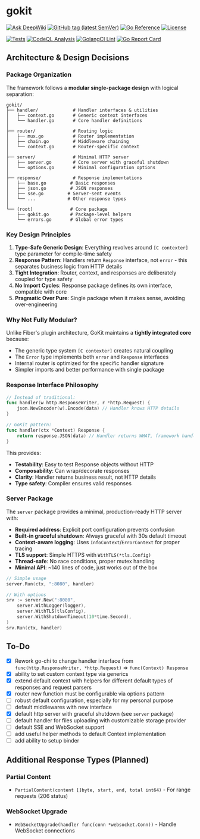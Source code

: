 # gokit

[![Ask DeepWiki](https://deepwiki.com/badge.svg)](https://deepwiki.com/dmitrymomot/gokit)
[![GitHub tag (latest SemVer)](https://img.shields.io/github/tag/dmitrymomot/gokit)](https://github.com/dmitrymomot/gokit/tags)
[![Go Reference](https://pkg.go.dev/badge/github.com/dmitrymomot/gokit.svg)](https://pkg.go.dev/github.com/dmitrymomot/gokit)
[![License](https://img.shields.io/github/license/dmitrymomot/gokit)](https://github.com/dmitrymomot/gokit/blob/main/LICENSE)

[![Tests](https://github.com/dmitrymomot/gokit/actions/workflows/tests.yml/badge.svg)](https://github.com/dmitrymomot/gokit/actions/workflows/tests.yml)
[![CodeQL Analysis](https://github.com/dmitrymomot/gokit/actions/workflows/codeql.yml/badge.svg)](https://github.com/dmitrymomot/gokit/actions/workflows/codeql.yml)
[![GolangCI Lint](https://github.com/dmitrymomot/gokit/actions/workflows/golangci-lint.yml/badge.svg)](https://github.com/dmitrymomot/gokit/actions/workflows/golangci-lint.yml)
[![Go Report Card](https://goreportcard.com/badge/github.com/dmitrymomot/gokit)](https://goreportcard.com/report/github.com/dmitrymomot/gokit)

## Architecture & Design Decisions

### Package Organization

The framework follows a **modular single-package design** with logical separation:

```
gokit/
├── handler/             # Handler interfaces & utilities
│   ├── context.go       # Generic context interfaces
│   └── handler.go       # Core handler definitions
│
├── router/              # Routing logic
│   ├── mux.go           # Router implementation
│   ├── chain.go         # Middleware chaining
│   └── context.go       # Router-specific context
│
├── server/              # Minimal HTTP server
│   ├── server.go        # Core server with graceful shutdown
│   └── options.go       # Minimal configuration options
│
├── response/            # Response implementations
│   ├── base.go         # Basic responses
│   ├── json.go         # JSON responses
│   ├── sse.go         # Server-sent events
│   └── ...            # Other response types
│
└── (root)              # Core package
    ├── gokit.go        # Package-level helpers
    └── errors.go       # Global error types
```

### Key Design Principles

1. **Type-Safe Generic Design**: Everything revolves around `[C contexter]` type parameter for compile-time safety
2. **Response Pattern**: Handlers return `Response` interface, not `error` - this separates business logic from HTTP details
3. **Tight Integration**: Router, context, and responses are deliberately coupled for type safety
4. **No Import Cycles**: Response package defines its own interface, compatible with core
5. **Pragmatic Over Pure**: Single package when it makes sense, avoiding over-engineering

### Why Not Fully Modular?

Unlike Fiber's plugin architecture, GoKit maintains a **tightly integrated core** because:

- The generic type system `[C contexter]` creates natural coupling
- The `Error` type implements both `error` and `Response` interfaces
- Internal router is optimized for the specific handler signature
- Simpler imports and better performance with single package

### Response Interface Philosophy

```go
// Instead of traditional:
func handler(w http.ResponseWriter, r *http.Request) {
    json.NewEncoder(w).Encode(data) // Handler knows HTTP details
}

// GoKit pattern:
func handler(ctx *Context) Response {
    return response.JSON(data) // Handler returns WHAT, framework handles HOW
}
```

This provides:

- **Testability**: Easy to test Response objects without HTTP
- **Composability**: Can wrap/decorate responses
- **Clarity**: Handler returns business result, not HTTP details
- **Type safety**: Compiler ensures valid responses

### Server Package

The `server` package provides a minimal, production-ready HTTP server with:

- **Required address**: Explicit port configuration prevents confusion
- **Built-in graceful shutdown**: Always graceful with 30s default timeout
- **Context-aware logging**: Uses `InfoContext`/`ErrorContext` for proper tracing
- **TLS support**: Simple HTTPS with `WithTLS(*tls.Config)`
- **Thread-safe**: No race conditions, proper mutex handling
- **Minimal API**: ~140 lines of code, just works out of the box

```go
// Simple usage
server.Run(ctx, ":8080", handler)

// With options
srv := server.New(":8080",
    server.WithLogger(logger),
    server.WithTLS(tlsConfig),
    server.WithShutdownTimeout(10*time.Second),
)
srv.Run(ctx, handler)
```

## To-Do

- [x] Rework go-chi to change handler interface from `func(http.ResponseWriter, *http.Request)` => `func(Context) Response`
- [x] ability to set custom context type via generics
- [x] extend default context with helpers for different default types of responses and request parsers
- [x] router new function must be configurable via options pattern
- [ ] robust default configuration, especially for my personal purpose
- [ ] default middlewares with new interface
- [x] default http server with graceful shutdown (see `server` package)
- [ ] default handler for files uploading with customizable storage provider
- [ ] default SSE and WebSocket support
- [ ] add useful helper methods to default Context implementation
- [ ] add ability to setup binder

## Additional Response Types (Planned)

### Partial Content

- `PartialContent(content []byte, start, end, total int64)` - For range requests (206 status)

### WebSocket Upgrade

- `WebSocketUpgrade(handler func(conn *websocket.Conn))` - Handle WebSocket connections
